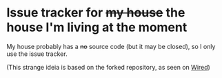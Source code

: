 # Issue tracker for ~~my house~~ the house I'm living at the moment

My house probably has a ~~no~~ source code (but it may be closed), so I only use the issue tracker.

(This strange ideia is based on the forked repository, as seen on [Wired][1])

[1]: http://www.wired.com/wiredenterprise/2013/01/this-old-house/
